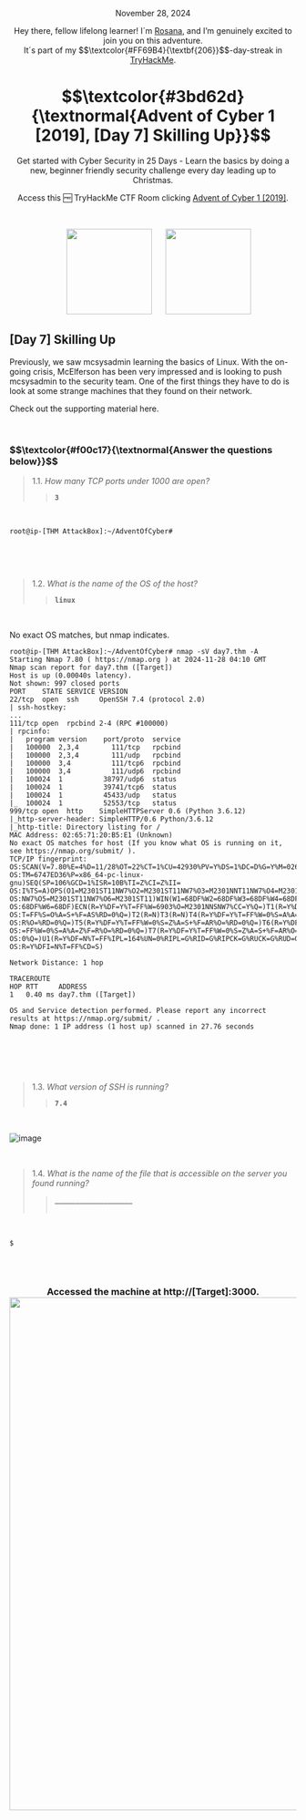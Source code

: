 <p align="center">November 28, 2024</p>
<p align="center">Hey there, fellow lifelong learner! I´m <a href="https://www.linkedin.com/in/rosanafssantos/">Rosana</a>, and I’m genuinely excited to join you on this adventure.<br>
It´s part of my $$\textcolor{#FF69B4}{\textbf{206}}$$-day-streak in  <a href="https://tryhackme.com/r/hacktivities">TryHackMe</a>.</p>

<h1 align="center">
  $$\textcolor{#3bd62d}{\textnormal{Advent of Cyber 1 [2019], [Day 7] Skilling Up}}$$

</h1>
<p align="center">Get started with Cyber Security in 25 Days - Learn the basics by doing a new, beginner friendly security challenge every day leading up to Christmas.</p>
<p align="center">Access this 🆓 TryHackMe CTF Room clicking <a href="https://tryhackme.com/r/room/25daysofchristmas">Advent of Cyber 1 [2019]</a>.</p><br>
<p align="center">
  <img height="150px" hspace="20" src="https://github.com/user-attachments/assets/f59c6a13-447f-4f2a-ade0-a28bc0f05118">
  <img height="150px" src="https://github.com/user-attachments/assets/7a3dd02f-39d7-4e1e-b64d-e0ec60bdb2f2">

</p>

<h2>[Day 7] Skilling Up<a id='1'></a></h2>
<p>Previously, we saw mcsysadmin learning the basics of Linux. With the on-going crisis, McElferson has been very impressed and is looking to push mcsysadmin to the security team. One of the first things they have to do is look at some strange machines that they found on their network.<br>

Check out the supporting material here.</p>

<br>

<h3 align="left"> $$\textcolor{#f00c17}{\textnormal{Answer the questions below}}$$ </h3>

> 1.1. <em>How many TCP ports under 1000 are open?</em><br><a id='1.1'></a>
>> <code><strong>3</strong></code>

<br>

<pre><code>root@ip-[THM AttackBox]:~/AdventOfCyber# 

</code></pre><br>

<br>

> 1.2. <em>What is the name of the OS of the host?</em><br><a id='1.2'></a>
>> <code><strong>linux</strong></code>

<br>

<p>No exact OS matches, but nmap indicates.</p>

<pre><code>root@ip-[THM AttackBox]:~/AdventOfCyber# nmap -sV day7.thm -A
Starting Nmap 7.80 ( https://nmap.org ) at 2024-11-28 04:10 GMT
Nmap scan report for day7.thm ([Target])
Host is up (0.00040s latency).
Not shown: 997 closed ports
PORT    STATE SERVICE VERSION
22/tcp  open  ssh     OpenSSH 7.4 (protocol 2.0)
| ssh-hostkey: 
...
111/tcp open  rpcbind 2-4 (RPC #100000)
| rpcinfo: 
|   program version    port/proto  service
|   100000  2,3,4        111/tcp   rpcbind
|   100000  2,3,4        111/udp   rpcbind
|   100000  3,4          111/tcp6  rpcbind
|   100000  3,4          111/udp6  rpcbind
|   100024  1          38797/udp6  status
|   100024  1          39741/tcp6  status
|   100024  1          45433/udp   status
|_  100024  1          52553/tcp   status
999/tcp open  http    SimpleHTTPServer 0.6 (Python 3.6.12)
|_http-server-header: SimpleHTTP/0.6 Python/3.6.12
|_http-title: Directory listing for /
MAC Address: 02:65:71:20:B5:E1 (Unknown)
No exact OS matches for host (If you know what OS is running on it, see https://nmap.org/submit/ ).
TCP/IP fingerprint:
OS:SCAN(V=7.80%E=4%D=11/28%OT=22%CT=1%CU=42930%PV=Y%DS=1%DC=D%G=Y%M=026571%
OS:TM=6747ED36%P=x86_64-pc-linux-gnu)SEQ(SP=106%GCD=1%ISR=10B%TI=Z%CI=Z%II=
OS:I%TS=A)OPS(O1=M2301ST11NW7%O2=M2301ST11NW7%O3=M2301NNT11NW7%O4=M2301ST11
OS:NW7%O5=M2301ST11NW7%O6=M2301ST11)WIN(W1=68DF%W2=68DF%W3=68DF%W4=68DF%W5=
OS:68DF%W6=68DF)ECN(R=Y%DF=Y%T=FF%W=6903%O=M2301NNSNW7%CC=Y%Q=)T1(R=Y%DF=Y%
OS:T=FF%S=O%A=S+%F=AS%RD=0%Q=)T2(R=N)T3(R=N)T4(R=Y%DF=Y%T=FF%W=0%S=A%A=Z%F=
OS:R%O=%RD=0%Q=)T5(R=Y%DF=Y%T=FF%W=0%S=Z%A=S+%F=AR%O=%RD=0%Q=)T6(R=Y%DF=Y%T
OS:=FF%W=0%S=A%A=Z%F=R%O=%RD=0%Q=)T7(R=Y%DF=Y%T=FF%W=0%S=Z%A=S+%F=AR%O=%RD=
OS:0%Q=)U1(R=Y%DF=N%T=FF%IPL=164%UN=0%RIPL=G%RID=G%RIPCK=G%RUCK=G%RUD=G)IE(
OS:R=Y%DFI=N%T=FF%CD=S)

Network Distance: 1 hop

TRACEROUTE
HOP RTT     ADDRESS
1   0.40 ms day7.thm ([Target])

OS and Service detection performed. Please report any incorrect results at https://nmap.org/submit/ .
Nmap done: 1 IP address (1 host up) scanned in 27.76 seconds


</code></pre><br>


<br>

> 1.3. <em>What version of SSH is running?</em><br><a id='1.3'></a>
>> <code><strong>7.4</strong></code>

<br>

![image](https://github.com/user-attachments/assets/9f323a16-603f-47ea-b9f9-e817332a4971)

<br>

> 1.4. <em>What is the name of the file that is accessible on the server you found running?</em><br><a id='1.4'></a>
>> <code><strong>___________________</strong></code><br><br>

<br>



<pre><code>$

</code></pre><br>



<h3 align="center">Accessed the machine at http://[Target]:3000.<br>
                 <img width="900px" src="https://github.com/user-attachments/assets/b06c2908-e0e1-49ec-bb2e-2cd977145df3"> </h3>
<br>


